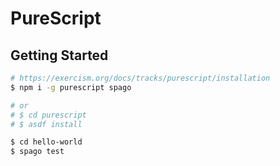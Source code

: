 # PureScript

## Getting Started

```sh
# https://exercism.org/docs/tracks/purescript/installation
$ npm i -g purescript spago

# or
# $ cd purescript
# $ asdf install

$ cd hello-world
$ spago test
```
